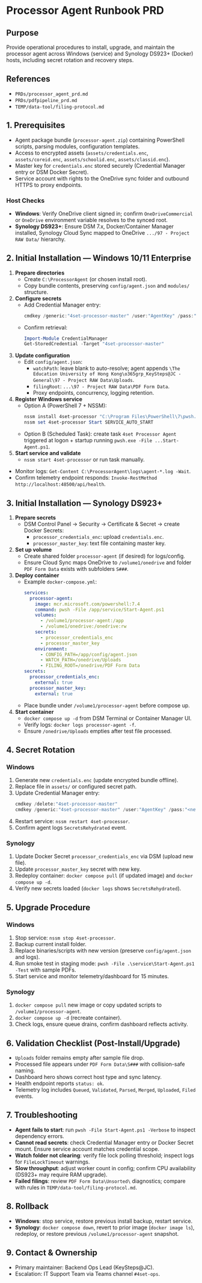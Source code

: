 # Processor Agent Runbook PRD

## Purpose
Provide operational procedures to install, upgrade, and maintain the processor agent across Windows (service) and Synology DS923+ (Docker) hosts, including secret rotation and recovery steps.

## References
- `PRDs/processor_agent_prd.md`
- `PRDs/pdfpipeline_prd.md`
- `TEMP/data-tool/filing-protocol.md`

## 1. Prerequisites
- Agent package bundle (`processor-agent.zip`) containing PowerShell scripts, parsing modules, configuration templates.
- Access to encrypted assets (`assets/credentials.enc`, `assets/coreid.enc`, `assets/schoolid.enc`, `assets/classid.enc`).
- Master key for `credentials.enc` stored securely (Credential Manager entry or DSM Docker Secret).
- Service account with rights to the OneDrive sync folder and outbound HTTPS to proxy endpoints.

### Host Checks
- **Windows**: Verify OneDrive client signed in; confirm `OneDriveCommercial` or `OneDrive` environment variable resolves to the synced root.
- **Synology DS923+**: Ensure DSM 7.x, Docker/Container Manager installed, Synology Cloud Sync mapped to OneDrive `.../97 - Project RAW Data/` hierarchy.

## 2. Initial Installation — Windows 10/11 Enterprise
1. **Prepare directories**
   - Create `C:\ProcessorAgent` (or chosen install root).
   - Copy bundle contents, preserving `config/agent.json` and `modules/` structure.
2. **Configure secrets**
   - Add Credential Manager entry:
     ```powershell
     cmdkey /generic:"4set-processor-master" /user:"AgentKey" /pass:"<master-key>"
     ```
   - Confirm retrieval:
     ```powershell
     Import-Module CredentialManager
     Get-StoredCredential -Target "4set-processor-master"
     ```
3. **Update configuration**
   - Edit `config/agent.json`:
     - `watchPath`: leave blank to auto-resolve; agent appends `\The Education University of Hong Kong\o365grp_KeySteps@JC - General\97 - Project RAW Data\Uploads`.
     - `filingRoot`: `...\97 - Project RAW Data\PDF Form Data`.
     - Proxy endpoints, concurrency, logging retention.
4. **Register Windows service**
   - Option A (PowerShell 7 + NSSM):
     ```powershell
     nssm install 4set-processor "C:\Program Files\PowerShell\7\pwsh.exe" "-File C:\ProcessorAgent\service\Start-Agent.ps1"
     nssm set 4set-processor Start SERVICE_AUTO_START
     ```
   - Option B (Scheduled Task): create task `4set Processor Agent` triggered at logon + startup running `pwsh.exe -File ...Start-Agent.ps1`.
5. **Start service and validate**
   - `nssm start 4set-processor` or run task manually.
  - Monitor logs: `Get-Content C:\ProcessorAgent\logs\agent-*.log -Wait`.
   - Confirm telemetry endpoint responds: `Invoke-RestMethod http://localhost:48500/api/health`.

## 3. Initial Installation — Synology DS923+
1. **Prepare secrets**
   - DSM Control Panel → Security → Certificate & Secret → create Docker Secrets:
     - `processor_credentials_enc`: upload `credentials.enc`.
     - `processor_master_key`: text file containing master key.
2. **Set up volume**
   - Create shared folder `processor-agent` (if desired) for logs/config.
   - Ensure Cloud Sync maps OneDrive to `/volume1/onedrive` and folder `PDF Form Data` exists with subfolders `S###`.
3. **Deploy container**
   - Example `docker-compose.yml`:
     ```yaml
     services:
       processor-agent:
         image: mcr.microsoft.com/powershell:7.4
         command: pwsh -File /app/service/Start-Agent.ps1
         volumes:
           - /volume1/processor-agent:/app
           - /volume1/onedrive:/onedrive:rw
         secrets:
           - processor_credentials_enc
           - processor_master_key
         environment:
           - CONFIG_PATH=/app/config/agent.json
           - WATCH_PATH=/onedrive/Uploads
           - FILING_ROOT=/onedrive/PDF Form Data
     secrets:
       processor_credentials_enc:
         external: true
       processor_master_key:
         external: true
     ```
   - Place bundle under `/volume1/processor-agent` before compose up.
4. **Start container**
   - `docker compose up -d` from DSM Terminal or Container Manager UI.
   - Verify logs: `docker logs processor-agent -f`.
   - Ensure `/onedrive/Uploads` empties after test file processed.

## 4. Secret Rotation
### Windows
1. Generate new `credentials.enc` (update encrypted bundle offline).
2. Replace file in `assets/` or configured secret path.
3. Update Credential Manager entry:
   ```powershell
   cmdkey /delete:"4set-processor-master"
   cmdkey /generic:"4set-processor-master" /user:"AgentKey" /pass:"<new-master-key>"
   ```
4. Restart service: `nssm restart 4set-processor`.
5. Confirm agent logs `SecretsRehydrated` event.

### Synology
1. Update Docker Secret `processor_credentials_enc` via DSM (upload new file).
2. Update `processor_master_key` secret with new key.
3. Redeploy container: `docker compose pull` (if updated image) and `docker compose up -d`.
4. Verify new secrets loaded (`docker logs` shows `SecretsRehydrated`).

## 5. Upgrade Procedure
### Windows
1. Stop service: `nssm stop 4set-processor`.
2. Backup current install folder.
3. Replace binaries/scripts with new version (preserve `config/agent.json` and logs).
4. Run smoke test in staging mode: `pwsh -File .\service\Start-Agent.ps1 -Test` with sample PDFs.
5. Start service and monitor telemetry/dashboard for 15 minutes.

### Synology
1. `docker compose pull` new image or copy updated scripts to `/volume1/processor-agent`.
2. `docker compose up -d` (recreate container).
3. Check logs, ensure queue drains, confirm dashboard reflects activity.

## 6. Validation Checklist (Post-Install/Upgrade)
- `Uploads` folder remains empty after sample file drop.
- Processed file appears under `PDF Form Data\S###` with collision-safe naming.
- Dashboard hero shows correct host type and sync latency.
- Health endpoint reports `status: ok`.
- Telemetry log includes `Queued`, `Validated`, `Parsed`, `Merged`, `Uploaded`, `Filed` events.

## 7. Troubleshooting
- **Agent fails to start**: run `pwsh -File Start-Agent.ps1 -Verbose` to inspect dependency errors.
- **Cannot read secrets**: check Credential Manager entry or Docker Secret mount. Ensure service account matches credential scope.
- **Watch folder not clearing**: verify file lock polling threshold; inspect logs for `FileLockTimeout` warnings.
- **Slow throughput**: adjust worker count in config; confirm CPU availability (DS923+ may require RAM upgrade).
- **Failed filings**: review `PDF Form Data\Unsorted\` diagnostics; compare with rules in `TEMP/data-tool/filing-protocol.md`.

## 8. Rollback
- **Windows**: stop service, restore previous install backup, restart service.
- **Synology**: `docker compose down`, revert to prior image (`docker image ls`), redeploy, or restore previous `/volume1/processor-agent` snapshot.

## 9. Contact & Ownership
- Primary maintainer: Backend Ops Lead (KeySteps@JC).
- Escalation: IT Support Team via Teams channel `#4set-ops`.

